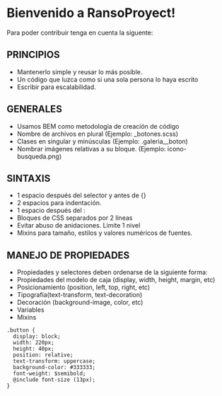 # Bienvenido a RansoProyect!

Para poder contribuir tenga en cuenta la siguente:

## PRINCIPIOS

- Mantenerlo simple y reusar lo más posible.
- Un código que luzca como si una sola persona lo haya escrito
- Escribir para escalabilidad.


## GENERALES

- Usamos BEM como metodología de creación de código
- Nombre de archivos en plural (Ejemplo: _botones.scss)
- Clases en singular y minúsculas (Ejemplo: .galeria__boton)
- Nombrar imágenes relativas a su bloque. (Ejemplo: icono-busqueda.png)

## SINTAXIS

- 1 espacio después del selector y antes de {}
- 2 espacios para indentación.
- 1 espacio después del :
- Bloques de CSS separados por 2 líneas
- Evitar abuso de anidaciones. Limite 1 nivel
- Mixins para tamaño, estilos y valores numéricos de fuentes.

## MANEJO DE PROPIEDADES
- Propiedades y selectores deben ordenarse de la siguiente forma:
- Propiedades del modelo de caja (display, width, height, margin, etc)
- Posicionamiento (position, left, top, right, etc)
- Tipografía(text-transform, text-decoration)
- Decoración (background-image, color, etc)
- Variables
- Mixins

```
.button {
  display: block;
  width: 220px;
  height: 40px;
  position: relative;
  text-transform: uppercase;
  background-color: #333333;
  font-weight: $semibold;
  @include font-size (13px);
}
```
